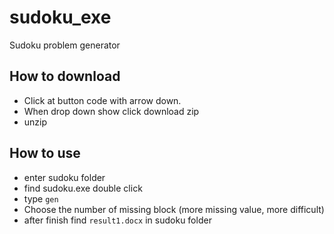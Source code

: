 # sudoku_exe
Sudoku problem generator
## How to download
- Click at button code with arrow down.
- When drop down show click download zip
- unzip
## How to use
- enter sudoku folder
- find sudoku.exe double click
- type ```gen```
- Choose the number of missing block (more missing value, more difficult)
- after finish find ```result1.docx``` in sudoku folder
